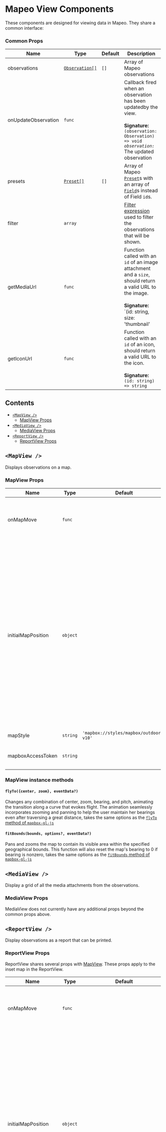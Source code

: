 # Mapeo View Components

These components are designed for viewing data in Mapeo. They share a common interface:

### Common Props

| Name                | Type                                                                                           | Default | Description                                                                                                                                                                                                                   |
| ------------------- | ---------------------------------------------------------------------------------------------- | ------- | ----------------------------------------------------------------------------------------------------------------------------------------------------------------------------------------------------------------------------- |
| observations        | [`Observation[]`](https://github.com/digidem/mapeo-schema/blob/master/schema/observation.json) | `[]`    | Array of Mapeo observations                                                                                                                                                                                                   |
| onUpdateObservation | `func`                                                                                         |         | Callback fired when an observation has been updatedby the view. <br /> <br /> **Signature:** <br /> `(observation: Observation) => void` _`observation:`_ The updated observation                                             |
| presets             | [`Preset[]`](https://github.com/digidem/mapeo-schema/blob/master/schema/preset.json)           | `[]`    | Array of Mapeo [`Preset`](https://github.com/digidem/mapeo-schema/blob/master/schema/preset.json)s with an array of [`Field`](https://github.com/digidem/mapeo-schema/blob/master/schema/field.json)s instead of Field `id`s. |
| filter              | `array`                                                                                        |         | [Filter expression](https://github.com/digidem/mapeo-entity-filter#filter-expression-language) used to filter the observations that will be shown.                                                                            |
| getMediaUrl         | `func`                                                                                         |         | Function called with an `id` of an image attachment and a `size`, should return a valid URL to the image. <br /> <br /> **Signature:** <br /> `(id: string, size: 'thumbnail' | 'preview' | 'original') => string`            |
| getIconUrl          | `func`                                                                                         |         | Function called with an `id` of an icon, should return a valid URL to the icon.<br /> <br /> **Signature:** <br /> `(id: string) => string`                                                                                   |

## Contents

- [`<MapView />`](#mapview-)
  - [MapView Props](#mapview-props)
- [`<MediaView />`](#mediaview-)
  - [MediaView Props](#mediaview-props)
- [`<ReportView />`](#reportview-)
  - [ReportView Props](#reportview-props)

## `<MapView />`

Displays observations on a map.

### MapView Props

| Name               | Type     | Default                                 | Description                                                                                                                                                                                                                                                                                                                                                                                                                                                          |
| ------------------ | -------- | --------------------------------------- | -------------------------------------------------------------------------------------------------------------------------------------------------------------------------------------------------------------------------------------------------------------------------------------------------------------------------------------------------------------------------------------------------------------------------------------------------------------------- |
| onMapMove          | `func`   |                                         | Called with [CameraOptions](https://docs.mapbox.com/mapbox-gl-js/api/#cameraoptions) with properties `center`, `zoom`, `bearing`, `pitch` whenever the map is moved                                                                                                                                                                                                                                                                                                  |
| initialMapPosition | `object` |                                         | Initial [`CameraOptions`](https://docs.mapbox.com/mapbox-gl-js/api/#cameraoptions) position for map - an object with properties `center`, `zoom`, `bearing`, `pitch`. If this is not set then the map will by default zoom to the bounds of the observations. If you are going to unmount and re-mount this component (e.g. within tabs) then you will want to use onMove to store the position in state, and pass it as initialPosition for when the map re-mounts. |
| mapStyle           | `string` | `'mapbox://styles/mapbox/outdoors-v10'` | A [Mapbox Style URL](https://docs.mapbox.com/help/glossary/style-url/)                                                                                                                                                                                                                                                                                                                                                                                               |
| mapboxAccessToken  | `string` |                                         | A [Mapbox Access Token](https://docs.mapbox.com/help/glossary/access-token/) used to access the style                                                                                                                                                                                                                                                                                                                                                                |

### MapView instance methods

#### `flyTo({center, zoom}, eventData?)`

Changes any combination of center, zoom, bearing, and pitch, animating the transition along a curve that evokes flight. The animation seamlessly incorporates zooming and panning to help the user maintain her bearings even after traversing a great distance, takes the same options as the
[`flyTo` method of
`mapbox-gl-js`](https://docs.mapbox.com/mapbox-gl-js/api/#map#flyto)

#### `fitBounds(bounds, options?, eventData?)`

Pans and zooms the map to contain its visible area within the specified geographical bounds. This function will also reset the map's bearing to 0 if bearing is nonzero, takes the same options as the
[`fitBounds` method of
`mapbox-gl-js`](https://docs.mapbox.com/mapbox-gl-js/api/#map#fitbounds)

## `<MediaView />`

Display a grid of all the media attachments from the observations.

### MediaView Props

MediaView does not currently have any additional props beyond the common props
above.

## `<ReportView />`

Display observations as a report that can be printed.

### ReportView Props

ReportView shares several props with [MapView](#mapview-). These props apply to
the inset map in the ReportView.

| Name               | Type     | Default                                 | Description                                                                                                                                                                                                                                                                                                                                                                                                                                                          |
| ------------------ | -------- | --------------------------------------- | -------------------------------------------------------------------------------------------------------------------------------------------------------------------------------------------------------------------------------------------------------------------------------------------------------------------------------------------------------------------------------------------------------------------------------------------------------------------- |
| onMapMove          | `func`   |                                         | Called with [CameraOptions](https://docs.mapbox.com/mapbox-gl-js/api/#cameraoptions) with properties `center`, `zoom`, `bearing`, `pitch` whenever the map is moved                                                                                                                                                                                                                                                                                                  |
| initialMapPosition | `object` |                                         | Initial [`CameraOptions`](https://docs.mapbox.com/mapbox-gl-js/api/#cameraoptions) position for map - an object with properties `center`, `zoom`, `bearing`, `pitch`. If this is not set then the map will by default zoom to the bounds of the observations. If you are going to unmount and re-mount this component (e.g. within tabs) then you will want to use onMove to store the position in state, and pass it as initialPosition for when the map re-mounts. |
| mapStyle           | `string` | `'mapbox://styles/mapbox/outdoors-v10'` | A [Mapbox Style URL](https://docs.mapbox.com/help/glossary/style-url/)                                                                                                                                                                                                                                                                                                                                                                                               |
| mapboxAccessToken  | `string` |                                         | A [Mapbox Access Token](https://docs.mapbox.com/help/glossary/access-token/) used to access the style                                                                                                                                                                                                                                                                                                                                                                |
